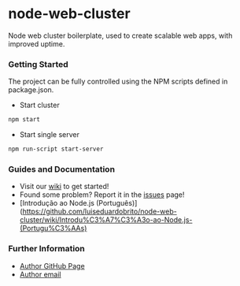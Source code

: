 node-web-cluster
================

Node web cluster boilerplate, used to create scalable web apps, with improved uptime. 

### Getting Started

The project can be fully controlled using the NPM scripts defined in package.json.

* Start cluster
```sh
npm start
```

* Start single server
```sh
npm run-script start-server
```

### Guides and Documentation

* Visit our [wiki](https://github.com/luiseduardobrito/node-web-cluster/wiki) to get started!
* Found some problem? Report it in the [issues](https://github.com/luiseduardobrito/node-web-cluster/issues) page!
* [Introdução ao Node.js (Português)](https://github.com/luiseduardobrito/node-web-cluster/wiki/Introdu%C3%A7%C3%A3o-ao-Node.js-(Portugu%C3%AAs)

### Further Information
* [Author GitHub Page](http://luiseduardobrito.github.io)
* [Author email](mailto:luiseduardo14@gmail.com)

